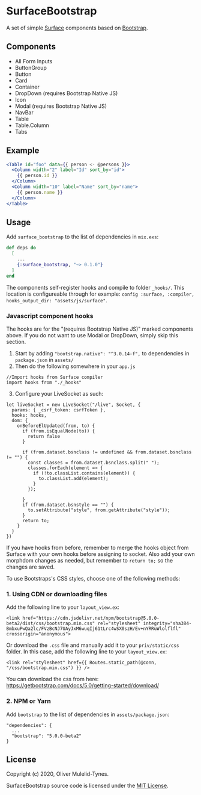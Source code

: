 # SurfaceBootstrap

A set of simple [Surface](https://github.com/surface-ui/surface/) components
based on [Bootstrap](https://getbootstrap.com/docs/5.0/getting-started/introduction/).



## Components

  * All Form Inputs
  * ButtonGroup
  * Button
  * Card
  * Container
  * DropDown (requires Bootstrap Native JS)
  * Icon
  * Modal (requires Bootstrap Native JS)
  * NavBar
  * Table
  * Table.Column
  * Tabs

## Example

```jsx
<Table id="foo" data={{ person <- @persons }}>
  <Column width="2" label="Id" sort_by="id">
    {{ person.id }}
  </Column>
  <Column width="10" label="Name" sort_by="name">
    {{ person.name }}
  </Column>
</Table>
```

## Usage

Add `surface_bootstrap` to the list of dependencies in `mix.exs`:

```elixir
def deps do
  [
    ...
    {:surface_bootstrap, "~> 0.1.0"}
  ]
end
```

The components self-register hooks and compile to folder `_hooks/`.
This location is configureable through for example: `config :surface, :compiler, hooks_output_dir: "assets/js/surface"`.


### Javascript component hooks
The hooks are for the "(requires Bootstrap Native JS)" marked components above.
If you do not want to use Modal or DropDown, simply skip this section.
1. Start by adding `"bootstrap.native": "^3.0.14-f",` to dependencies in `package.json` in `assets/`
2. Then do the following somewhere in your `app.js` 
```
//Import hooks from Surface compiler
import hooks from "./_hooks"
```
3. Configure your LiveSocket as such:
```
let liveSocket = new LiveSocket("/live", Socket, {
  params: { _csrf_token: csrfToken },
  hooks: hooks,
  dom: {
    onBeforeElUpdated(from, to) {
      if (from.isEqualNode(to)) {
        return false
      }

      if (from.dataset.bsnclass != undefined && from.dataset.bsnclass != "") {
        const classes = from.dataset.bsnclass.split(" ");
        classes.forEach(element => {
          if (!to.classList.contains(element)) {
            to.classList.add(element);
          }
        });

      }
      if (from.dataset.bsnstyle == "") {
        to.setAttribute("style", from.getAttribute("style"));
      }
      return to;
    }
  }
})
```

If you have hooks from before, remember to merge the hooks object from Surface with your own hooks before assigning to socket. Also add your own morphdom changes as needed, but remember to `return to;` so the changes are saved.


To use Bootstraps's CSS styles, choose one of the following methods:

### 1. Using CDN or downloading files

Add the following line to your `layout_view.ex`:

```
<link href="https://cdn.jsdelivr.net/npm/bootstrap@5.0.0-beta2/dist/css/bootstrap.min.css" rel="stylesheet" integrity="sha384-BmbxuPwQa2lc/FVzBcNJ7UAyJxM6wuqIj61tLrc4wSX0szH/Ev+nYRRuWlolflfl" crossorigin="anonymous">
```

Or download the `.css` file and manually add it to your `priv/static/css` folder.
In this case, add the following line to your `layout_view.ex`:

```
<link rel="stylesheet" href={{ Routes.static_path(@conn, "/css/bootstrap.min.css") }} />
```

You can download the css from here: https://getbootstrap.com/docs/5.0/getting-started/download/

### 2. NPM or Yarn

Add `bootstrap` to the list of dependencies in `assets/package.json`:

```
"dependencies": {
  ...
  "bootstrap": "5.0.0-beta2"
}
```

## License

Copyright (c) 2020, Oliver Mulelid-Tynes.

SurfaceBootstrap source code is licensed under the [MIT License](LICENSE.md).